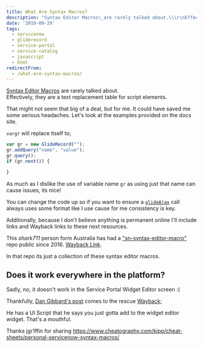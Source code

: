 ```yaml
---
title: What Are Syntax Macros?
description: "Syntax Editor Macros\_are rarely talked about.\\\r\nEffectively, they are a text replacement table for script elements.\r\n\r\nThat might not seem that big of a deal..."
date: '2019-09-29'
tags:
  - servicenow
  - gliderecord
  - service-portal
  - service-catalog
  - javascript
  - html
redirectFrom:
  - /what-are-syntax-macros/
---
```


<!--StartFragment-->

[Syntax Editor Macros](https://docs.servicenow.com/bundle/geneva-servicenow-platform/page/script/general_scripting/reference/r_SyntaxEditorMacros.html) are rarely talked about.\
Effectively, they are a text replacement table for script elements.

That might not seem that big of a deal, but for me. It could have saved me some serious headaches. Let's look at the examples provided on the docs site.

`vargr` will replace itself to;

<!--EndFragment-->

<!--StartFragment-->

```javascript
var gr = new GlideRecord("");
gr.addQuery("name", "value");
gr.query();
if (gr.next()) {

}
```

<!--EndFragment-->

<!--StartFragment-->

As much as I dislike the use of variable name `gr` as using just that name can cause issues, its nice!

You can change the code up so if you want to ensure a [`glideAjax`](https://sn.jace.pro/docs/scripting/glideajax/) call always uses some format like I use cause for me consistency is key.

Additionally, because I don't believe anything is permanent online I'll include links and Wayback links to these next resources.

This *shark711* person form Australia has had a ["sn-syntax-editor-macro"](https://shark711.github.io/sn-syntax-editor-macro/) repo public since 2016. [Wayback Link](https://web.archive.org/web/20190929002112/https://shark711.github.io/sn-syntax-editor-macro/).

In that repo its just a collection of these syntax editor macros.

## Does it work everywhere in the platform?

Sadly, no, it doesn't work in the Service Portal Widget Editor screen :(

Thankfully, [Dan Gibbard's post](http://snowguy.co.uk/2019/04/27/service-portal-syntax-editor-macros/) comes to the rescue [Wayback](https://web.archive.org/web/20190929002526/http://snowguy.co.uk/2019/04/27/service-portal-syntax-editor-macros/);

He has a UI Script that he says you just gotta add to the widget editor widget. That's a mouthful.

<!--EndFragment-->

Thanks jgr1ffin for sharing <https://www.cheatography.com/kipp/cheat-sheets/personal-servicenow-syntax-macros/>